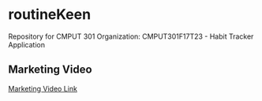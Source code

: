 # routineKeen
Repository for CMPUT 301 Organization: CMPUT301F17T23 - Habit Tracker Application

## Marketing Video
[Marketing Video Link](https://www.youtube.com/watch?v=5N_NL8zxvdk&feature=youtu.be)
